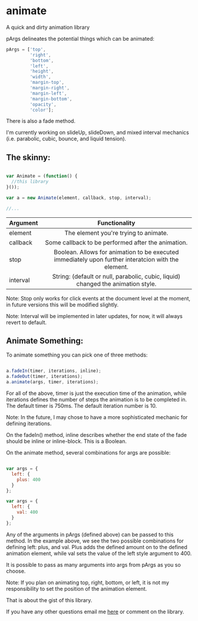 animate
=======

A quick and dirty animation library

pArgs delineates the potential things which can be animated:

```javascript
pArgs = ['top', 
         'right', 
         'bottom', 
         'left', 
         'height', 
         'width', 
         'margin-top', 
         'margin-right', 
         'margin-left', 
         'margin-bottom', 
         'opacity', 
         'color'];
```

There is also a fade method.

I'm currently working on slideUp, slideDown, and mixed interval mechanics (i.e. parabolic, cubic, bounce, and liquid tension).

## The skinny:

```javascript

var Animate = (function() {
  //this library
}());

var a = new Animate(element, callback, stop, interval);

//...

```

| Argument      | Functionality                                                                                          |
| ------------- |:------------------------------------------------------------------------------------------------------:|
| element       | The element you're trying to animate.                                                                  |
| callback      | Some callback to be performed after the animation.                                                     |
| stop          | Boolean. Allows for animation to be executed immediately upon further interatcion with the element.    |
| interval      | String: (default or null, parabolic, cubic, liquid) changed the animation style.                       |

Note: Stop only works for click events at the document level at the moment, in future versions this will be modified slightly.

Note: Interval will be implemented in later updates, for now, it will always revert to default.

## Animate Something:

To animate something you can pick one of three methods:

```javascript

a.fadeIn(timer, iterations, inline);
a.fadeOut(timer, iterations);
a.animate(args, timer, iterations);

```

For all of the above, timer is just the execution time of the animation, while iterations defines the number of steps the animation is to be completed in. The default timer is 750ms. The default iteration number is 10.

Note: In the future, I may chose to have a more sophisticated mechanic for defining iterations.

On the fadeIn() method, inline describes whether the end state of the fade should be inline or inline-block. This is a Boolean.

On the animate method, several combinations for args are possible:

```javascript

var args = {
  left: {
    plus: 400
  }
};

var args = {
  left: {
    val: 400
  }
};

```

Any of the arguments in pArgs (defined above) can be passed to this method. In the example above, we see the two possible combinations for defining left: plus, and val. Plus adds the defined amount on to the defined animation element, while val sets the value of the left style argument to 400.

It is possible to pass as many arguments into args from pArgs as you so choose.

Note: If you plan on animating top, right, bottom, or left, it is not my responsibility to set the position of the animation element.

That is about the gist of this library.

If you have any other questions email me [here](http://www.joegroseclose.com) or comment on the library.

